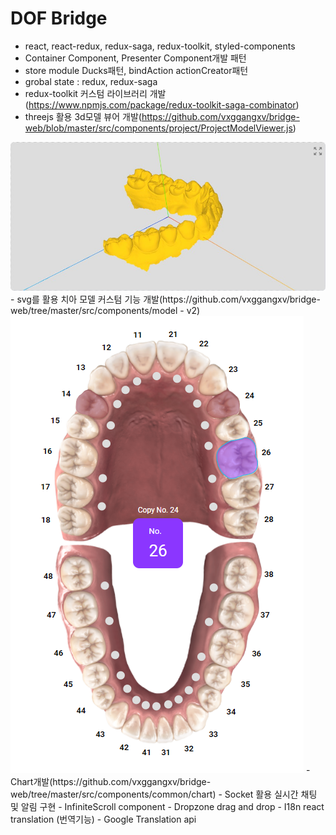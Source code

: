 # DOF Bridge

- react, react-redux, redux-saga, redux-toolkit, styled-components
- Container Component, Presenter Component개발 패턴
- store module Ducks패턴, bindAction actionCreator패턴
- grobal state : redux, redux-saga
- redux-toolkit 커스텀 라이브러리 개발(https://www.npmjs.com/package/redux-toolkit-saga-combinator)
- threejs 활용 3d모델 뷰어 개발(https://github.com/vxggangxv/bridge-web/blob/master/src/components/project/ProjectModelViewer.js)
<img src="https://raw.githubusercontent.com/vxggangxv/portfolio-react/master/public/img/portfolio/bridge-web/model_viewer.jpg" />
- svg를 활용 치아 모델 커스텀 기능 개발(https://github.com/vxggangxv/bridge-web/tree/master/src/components/model - v2)
<img src="https://raw.githubusercontent.com/vxggangxv/portfolio-react/master/public/img/portfolio/bridge-web/bridge_teeth.png" />
- Chart개발(https://github.com/vxggangxv/bridge-web/tree/master/src/components/common/chart)
- Socket 활용 실시간 채팅 및 알림 구현
- InfiniteScroll component
- Dropzone drag and drop
- I18n react translation (번역기능)
- Google Translation api
